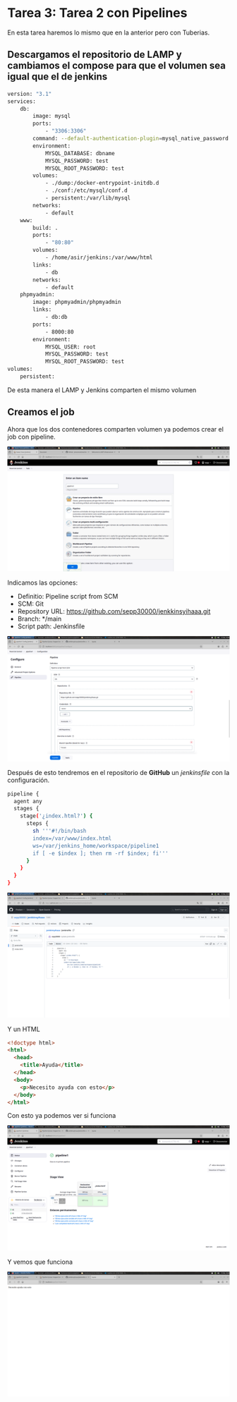 # Tarea 3: Tarea 2 con Pipelines

En esta tarea haremos lo mismo que en la anterior pero con Tuberias.

## Descargamos el repositorio de LAMP y cambiamos el compose para que el volumen sea igual que el de jenkins

```bash
version: "3.1"
services:
    db:
        image: mysql
        ports: 
            - "3306:3306"
        command: --default-authentication-plugin=mysql_native_password
        environment:
            MYSQL_DATABASE: dbname
            MYSQL_PASSWORD: test
            MYSQL_ROOT_PASSWORD: test 
        volumes:
            - ./dump:/docker-entrypoint-initdb.d
            - ./conf:/etc/mysql/conf.d
            - persistent:/var/lib/mysql
        networks:
            - default
    www:
        build: .
        ports: 
            - "80:80"
        volumes:
            - /home/asir/jenkins:/var/www/html
        links:
            - db
        networks:
            - default
    phpmyadmin:
        image: phpmyadmin/phpmyadmin
        links: 
            - db:db
        ports:
            - 8000:80
        environment:
            MYSQL_USER: root
            MYSQL_PASSWORD: test
            MYSQL_ROOT_PASSWORD: test 
volumes:
    persistent:
```

De esta manera el LAMP y Jenkins comparten el mismo volumen

## Creamos el job

Ahora que los dos contenedores comparten volumen ya podemos crear el job con pipeline.

![alt image](Capturas/Crear_pipeline.png)

Indicamos las opciones:

- Definitio: Pipeline script from SCM
- SCM: Git
- Repository URL: https://github.com/sepp30000/jenkkinsyihaaa.git
- Branch: */main
- Script path: Jenkinsfile

![alt image](Capturas/confpipeline.png)

Después de esto tendremos en el repositorio de **GitHub** un *jenkinsfile* con la configuración.

```bash
pipeline {
  agent any
  stages {
    stage('¿index.html?') {
      steps {
        sh '''#!/bin/bash
        index=/var/www/index.html
	    ws=/var/jenkins_home/workspace/pipeline1
	    if [ -e $index ]; then rm -rf $index; fi'''
      }
    }
  }
}
```

![alt image](Capturas/jenkinsfile.png)

Y un HTML

```html
<!doctype html>
<html>
  <head>
    <title>Ayuda</title>
  </head>
  <body>
    <p>Necesito ayuda con esto</p>
  </body>
</html>
```

Con esto ya podemos ver si funciona


![alt image](Capturas/Funciona.png)

Y vemos que funciona

![alt image](Capturas/Funciona_html.png)